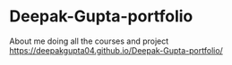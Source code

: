 # Deepak-Gupta-portfolio
About me doing all the courses and project 
https://deepakgupta04.github.io/Deepak-Gupta-portfolio/

